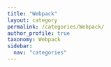```yaml
---
title: "Webpack"
layout: category
permalink: /categories/Webpack/
author_profile: true
taxonomy: Webpack
sidebar:
  nav: "categories"
---
```

